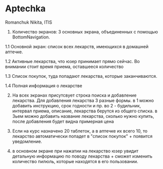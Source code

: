 # Aptechka
Romanchuk Nikita, ITIS

1. Количество экранов: 3 основных экрана, объединенных с помощью BottomNavigation.

  1.1 Основной экран: список всех лекарств, имеющихся в домашней аптечке. 

  1.2 Активные лекарства, что юзер принимает прямо сейчас. Во внимании стоит время приема, оставшееся количество

  1.3 Список покупок, туда попадают лекарства, которые заканчиваются.

  1.4 Полная информация о лекарстве

2. На всех экранах присутсвует строка поиска и добавление лекарства.
Для добавления лекарства 3 разные формы. в 1 можно добавить инструкцию, срок годности и пр.
во 2 - будильник, интервал приема, описание, лекарства берутся из общего списка.
в 3ьем можно добавить название лекарства, сколько нужно купить, после добавления будет видна примерная цена

3. Если на курс назначено 20 таблеток, а в аптечке их всего 10, то лекарство автоматически попадет в "список покупок" + появится уведомление. 

4. в основном экране при нажатии на лекарство юзер увидит детальную информацию по поводу лекарства + сможет изменить количество пилюль, которые находятся в его пользовании.
